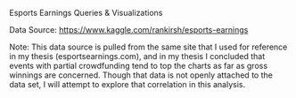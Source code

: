Esports Earnings Queries & Visualizations

Data Source: https://www.kaggle.com/rankirsh/esports-earnings 

Note: This data source is pulled from the same site that I used for reference in my thesis (esportsearnings.com), and in my thesis I concluded that events with partial crowdfunding tend to top the charts as far as gross winnings are concerned. Though that data is not openly attached to the data set, I will attempt to explore that correlation in this analysis. 

